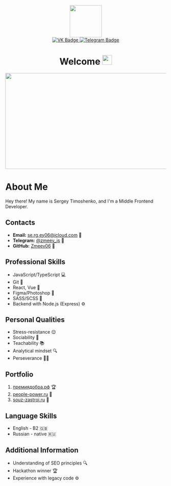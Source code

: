 <div id="header" align="center">
  <img src="https://media.giphy.com/media/v1.Y2lkPTc5MGI3NjExdmhobnV0OGxha256aDhkbHE2aDUzdzNja2lma25uNmV4MWljbW5ycSZlcD12MV9pbnRlcm5hbF9naWZfYnlfaWQmY3Q9Zw/bGgsc5mWoryfgKBx1u/giphy.gif" width="100"/>
  <div id="badges">
  <a href="https://vk.com/serenaflowrichard">
     <img src="https://img.shields.io/badge/VK-blue?logo=vk&logoColor=white&style=for-the-badge" alt="VK Badge"/>
  </a>
  <a href="https://t.me/zmeev06">
    <img src="https://img.shields.io/badge/Telegram-229ED9?logo=telegram&logoColor=white&style=for-the-badge" alt="Telegram Badge"/>
  </a>
</div>
  <img src="https://komarev.com/ghpvc/?username=Zmeev06&style=flat-square&color=blue" alt=""/>
  <h1>
  Welcome
  <img src="https://media.giphy.com/media/hvRJCLFzcasrR4ia7z/giphy.gif" width="30px"/>
</h1>
</div>
<div align="center">
  <img src="https://media.giphy.com/media/v1.Y2lkPTc5MGI3NjExZWVxcTNza3YyMWZ0aWN2ODZhdTFhODNkNWlwODZ1dHBtejVnN24zZCZlcD12MV9pbnRlcm5hbF9naWZfYnlfaWQmY3Q9Zw/wcgn5fVDjvR7pdvz4C/giphy.gif" width="600" height="300"/>

</div>

# About Me

Hey there! My name is Sergey Timoshenko, and I'm a Middle Frontend Developer.

## Contacts
- **Email:** [se.rg.ey06@icloud.com](mailto:se.rg.ey06@icloud.com) 📧
- **Telegram:** [@zmeev_js](https://t.me/zmeev_js) 💬
- **GitHub:** [Zmeev06](https://github.com/Zmeev06) 🐙

## Professional Skills
- JavaScript/TypeScript 💻
- Git 🌱
- React, Vue 🚀
- Figma/Photoshop 🎨
- SASS/SCSS 🎀
- Backend with Node.js (Express) ⚙️

## Personal Qualities
- Stress-resistance 😌
- Sociability 🤝
- Teachability 📚
- Analytical mindset 🔍
- Perseverance 🏃‍♂️

## Portfolio
1. [премиядобра.рф](https://премиядобра.рф) 🏆
2. [people-power.ru](https://people-power.ru) 🏅
3. [souz-zastroi.ru](https://souz-zastroi.ru) 🎉
   
## Language Skills
- English - B2 🇬🇧
- Russian - native 🇷🇺

## Additional Information
- Understanding of SEO principles 🔍
- Hackathon winner 🏆
- Experience with legacy code ⚙️



